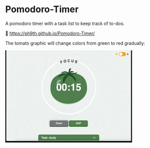 # Pomodoro-Timer
A pomodoro timer with a task list to keep track of to-dos.


🔗 https://ph9th.github.io/Pomodoro-Timer/

The tomato graphic will change colors from green to red gradually:


![Pomodoro Timer Demo GIF](https://github.com/ph9th/Pomodoro-Timer/blob/main/pomodoroTimer_demo.gif)
